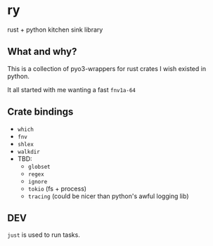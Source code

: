 # ry

rust + python kitchen sink library

## What and why?

This is a collection of pyo3-wrappers for rust crates I wish existed in python.

It all started with me wanting a fast `fnv1a-64`

## Crate bindings

- `which`
- `fnv`
- `shlex`
- `walkdir`
- TBD:
  - `globset`
  - `regex`
  - `ignore`
  - `tokio` (fs + process)
  - `tracing` (could be nicer than python's awful logging lib)

## DEV

`just` is used to run tasks.
